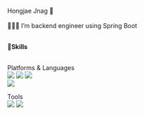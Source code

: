  <!-- -->

Hongjae Jnag 👋<br>                                                     
👨🏻‍💻 I’m backend engineer using Spring Boot<br>

<br>
<b>💪Skills</b><br>
<br>

Platforms & Languages<br>
<img src="https://img.shields.io/badge/Java-FF7800?style=flat-square&logo=Java&logoColor=white"/>
<img src="https://img.shields.io/badge/SpringBoot-6DB33F?style=flat-square&logo=SpringBoot&logoColor=white"/>
<img src="https://img.shields.io/badge/MySQL-4479A1?style=flat-square&logo=MySQL&logoColor=white"/><br>
<img src="https://img.shields.io/badge/amazonaws-232F3E?style=flat-square&logo=amazonaws&logoColor=white"/><br>

Tools<br>
<img src="https://img.shields.io/badge/Git-F05032?style=flat-square&logo=Git&logoColor=white"/>
<img src="https://img.shields.io/badge/Notion-000000?style=flat-square&logo=Notion&logoColor=white"/>

<!--
**janghongjae/janghongjae** is a ✨ _special_ ✨ repository because its `README.md` (this file) appears on your GitHub profile.

Here are some ideas to get you started:

- 🔭 I’m currently working on ...
- 🌱 I’m currently learning ...
- 👯 I’m looking to collaborate on ...
- 🤔 I’m looking for help with ...
- 💬 Ask me about ...
- 📫 How to reach me: ...
- 😄 Pronouns: ...
- ⚡ Fun fact: ...
-->
